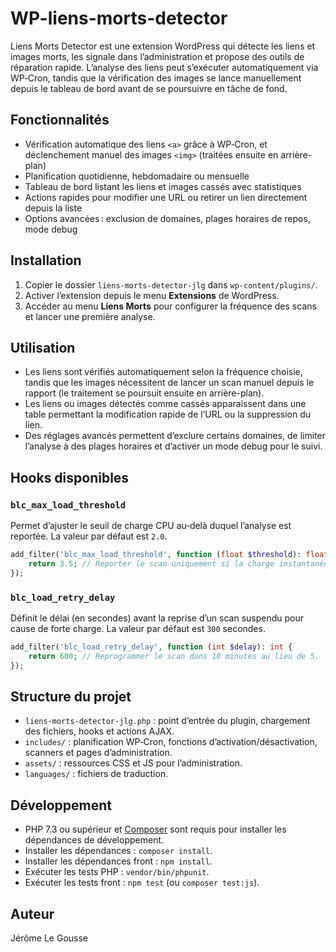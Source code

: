 # WP-liens-morts-detector

Liens Morts Detector est une extension WordPress qui détecte les liens et images morts, les signale dans l’administration et propose des outils de réparation rapide. L’analyse des liens peut s’exécuter automatiquement via WP‑Cron, tandis que la vérification des images se lance manuellement depuis le tableau de bord avant de se poursuivre en tâche de fond.

## Fonctionnalités
- Vérification automatique des liens `<a>` grâce à WP‑Cron, et déclenchement manuel des images `<img>` (traitées ensuite en arrière-plan)
- Planification quotidienne, hebdomadaire ou mensuelle  
- Tableau de bord listant les liens et images cassés avec statistiques  
- Actions rapides pour modifier une URL ou retirer un lien directement depuis la liste  
- Options avancées : exclusion de domaines, plages horaires de repos, mode debug

## Installation
1. Copier le dossier `liens-morts-detector-jlg` dans `wp-content/plugins/`.
2. Activer l’extension depuis le menu **Extensions** de WordPress.
3. Accéder au menu **Liens Morts** pour configurer la fréquence des scans et lancer une première analyse.

## Utilisation
- Les liens sont vérifiés automatiquement selon la fréquence choisie, tandis que les images nécessitent de lancer un scan manuel depuis le rapport (le traitement se poursuit ensuite en arrière-plan).
- Les liens ou images détectés comme cassés apparaissent dans une table permettant la modification rapide de l’URL ou la suppression du lien.
- Des réglages avancés permettent d’exclure certains domaines, de limiter l’analyse à des plages horaires et d’activer un mode debug pour le suivi.

## Hooks disponibles
### `blc_max_load_threshold`
Permet d’ajuster le seuil de charge CPU au‑delà duquel l’analyse est reportée. La valeur par défaut est `2.0`.

```php
add_filter('blc_max_load_threshold', function (float $threshold): float {
    return 3.5; // Reporter le scan uniquement si la charge instantanée dépasse 3.5.
});
```

### `blc_load_retry_delay`
Définit le délai (en secondes) avant la reprise d’un scan suspendu pour cause de forte charge. La valeur par défaut est `300` secondes.

```php
add_filter('blc_load_retry_delay', function (int $delay): int {
    return 600; // Reprogrammer le scan dans 10 minutes au lieu de 5.
});
```

## Structure du projet
- `liens-morts-detector-jlg.php` : point d’entrée du plugin, chargement des fichiers, hooks et actions AJAX.
- `includes/` : planification WP‑Cron, fonctions d’activation/désactivation, scanners et pages d’administration.
- `assets/` : ressources CSS et JS pour l’administration.
- `languages/` : fichiers de traduction.

## Développement
- PHP 7.3 ou supérieur et [Composer](https://getcomposer.org/) sont requis pour installer les dépendances de développement.
- Installer les dépendances : `composer install`.
- Installer les dépendances front : `npm install`.
- Exécuter les tests PHP : `vendor/bin/phpunit`.
- Exécuter les tests front : `npm test` (ou `composer test:js`).

## Auteur
Jérôme Le Gousse
